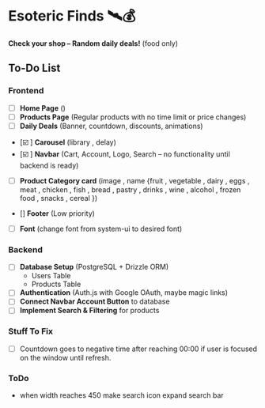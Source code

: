 # Esoteric Finds 🛰️💰

**Check your shop – Random daily deals!**
(food only)

## To-Do List

### Frontend

-   [ ] **Home Page** ()
-   [ ] **Products Page** (Regular products with no time limit or price changes)
-   [ ] **Daily Deals** (Banner, countdown, discounts, animations)
-   [☑️ ] **Carousel** (library , delay)
-   [☑️ ] **Navbar** (Cart, Account, Logo, Search – no functionality until backend is ready)
-   [ ] **Product Category card** (image , name {fruit , vegetable , dairy , eggs , meat , chicken , fish , bread , pastry , drinks , wine , alcohol , frozen food , snacks , cereal })
-   [] **Footer** (Low priority)
-   [ ] **Font** (change font from system-ui to desired font)

### Backend

-   [ ] **Database Setup** (PostgreSQL + Drizzle ORM)
    -   Users Table
    -   Products Table
-   [ ] **Authentication** (Auth.js with Google OAuth, maybe magic links)
-   [ ] **Connect Navbar Account Button** to database
-   [ ] **Implement Search & Filtering** for products

### Stuff To Fix

-   [ ] Countdown goes to negative time after reaching 00:00 if user is focused on the window until refresh.

### ToDo

-   when width reaches 450 make search icon expand search bar
